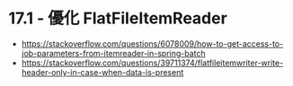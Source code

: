 # 17.1 - 優化 FlatFileItemReader

* https://stackoverflow.com/questions/6078009/how-to-get-access-to-job-parameters-from-itemreader-in-spring-batch
* https://stackoverflow.com/questions/39711374/flatfileitemwriter-write-header-only-in-case-when-data-is-present
